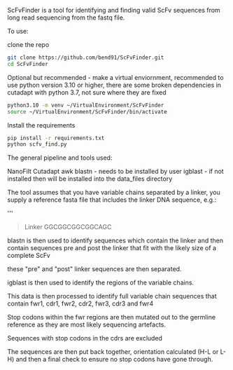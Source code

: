 ScFvFinder is a tool for identifying and finding valid ScFv sequences from long read sequencing from the fastq file.


To use:

clone the repo

```bash
git clone https://github.com/bend91/ScFvFinder.git
cd ScFvFinder
```
Optional but recommended - make a virtual enviornment, recommended to use python version 3.10 or higher, there are some broken dependencies in cutadapt with python 3.7, not sure where they are fixed
```bash
python3.10 -m venv ~/VirtualEnvironment/ScFvFinder
source ~/VirtualEnvironment/ScFvFinder/bin/activate
```
Install the requirements
```bash
pip install -r requirements.txt
python scfv_find.py
```

The general pipeline and tools used:

NanoFilt
Cutadapt
awk
blastn - needs to be installed by user
igblast - if not installed then will be installed into the data_files directory





The tool assumes that you have variable chains separated by a linker, you supply a reference fasta file that includes the linker DNA sequence, e.g.:

'''
>Linker
GGCGGCGGCGGCAGC


blastn is then used to identify sequences which contain the linker and then contain sequences pre and post the linker that fit with the likely size of a complete ScFv

these "pre" and "post" linker sequences are then separated.

igblast is then used to identify the regions of the variable chains.

This data is then processed to identify full variable chain sequences that contain fwr1, cdr1, fwr2, cdr2, fwr3, cdr3 and fwr4

Stop codons within the fwr regions are then mutated out to the germline reference as they are most likely sequencing artefacts.

Sequences with stop codons in the cdrs are excluded

The sequences are then put back together, orientation calculated (H-L or L-H) and then a final check to ensure no stop codons have gone through.

